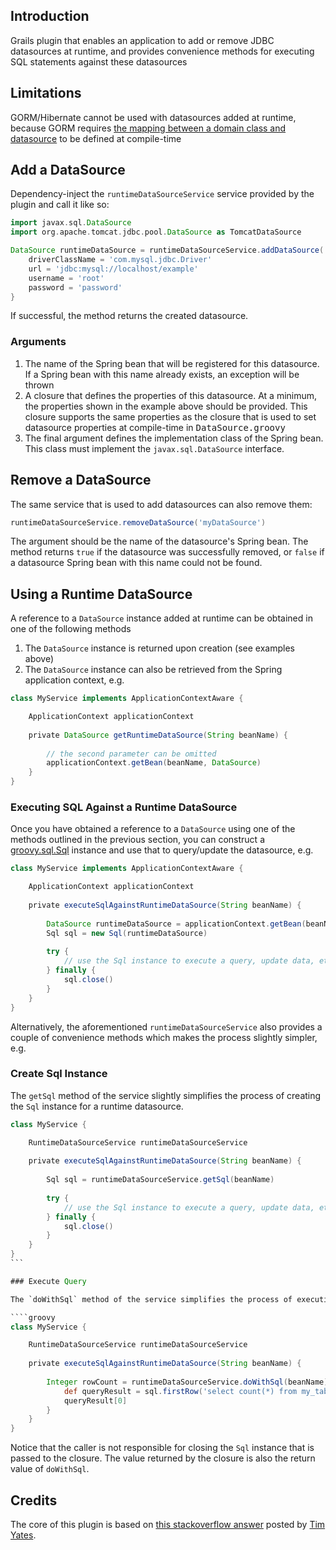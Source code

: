 ## Introduction

Grails plugin that enables an application to add or remove JDBC datasources at runtime, and provides convenience methods
for executing SQL statements against these datasources
 
## Limitations
 
GORM/Hibernate cannot be used with datasources added at runtime, because GORM requires [the mapping between a domain
class and datasource](http://grails.org/doc/latest/guide/conf.html#multipleDatasources) to be defined at compile-time

## Add a DataSource

Dependency-inject the `runtimeDataSourceService` service provided by the plugin and call it like so:

````groovy
import javax.sql.DataSource
import org.apache.tomcat.jdbc.pool.DataSource as TomcatDataSource

DataSource runtimeDataSource = runtimeDataSourceService.addDataSource('myDataSource', TomcatDataSource) {
    driverClassName = 'com.mysql.jdbc.Driver'
    url = 'jdbc:mysql://localhost/example'
    username = 'root'
    password = 'password'
}
````

If successful, the method returns the created datasource. 

### Arguments

1. The name of the Spring bean that will be registered for this datasource. If a Spring bean with this name already
exists, an exception will be thrown
2. A closure that defines the properties of this datasource. At a minimum, the properties shown in the example above
should be provided. This closure supports the same properties as the closure that is used to set datasource properties 
at compile-time in <tt>DataSource.groovy</tt>
3. The final argument defines the implementation class of the Spring bean. This class must implement the 
`javax.sql.DataSource` interface. 

## Remove a DataSource

The same service that is used to add datasources can also remove them:

````groovy 
runtimeDataSourceService.removeDataSource('myDataSource')
````

The argument should be the name of the datasource's Spring bean. The method returns `true` if the datasource was successfully
removed, or `false` if a datasource Spring bean with this name could not be found.

## Using a Runtime DataSource

A reference to a `DataSource` instance added at runtime can be obtained in one of the following methods

1. The `DataSource` instance is returned upon creation (see examples above)
2. The `DataSource` instance can also be retrieved from the Spring application context, e.g.

````groovy
class MyService implements ApplicationContextAware {

    ApplicationContext applicationContext
    
    private DataSource getRuntimeDataSource(String beanName) {
        
        // the second parameter can be omitted
        applicationContext.getBean(beanName, DataSource)
    }
}
````

### Executing SQL Against a Runtime DataSource

Once you have obtained a reference to a `DataSource` using one of the methods outlined in the previous section, you
can construct a [groovy.sql.Sql](http://groovy.codehaus.org/api/groovy/sql/Sql.html) instance and use that to query/update
the datasource, e.g.

````groovy
class MyService implements ApplicationContextAware {

    ApplicationContext applicationContext
    
    private executeSqlAgainstRuntimeDataSource(String beanName) {
        
        DataSource runtimeDataSource = applicationContext.getBean(beanName, DataSource)
        Sql sql = new Sql(runtimeDataSource)
        
        try {
            // use the Sql instance to execute a query, update data, etc.
        } finally {
            sql.close()
        }
    }
}
````

Alternatively, the aforementioned `runtimeDataSourceService` also provides a couple of convenience methods which makes
the process slightly simpler, e.g.

### Create Sql Instance

The `getSql` method of the service slightly simplifies the process of creating the `Sql` instance for a runtime datasource. 

````groovy
class MyService {

    RuntimeDataSourceService runtimeDataSourceService
    
    private executeSqlAgainstRuntimeDataSource(String beanName) {
        
        Sql sql = runtimeDataSourceService.getSql(beanName)
        
        try {
            // use the Sql instance to execute a query, update data, etc.
        } finally {
            sql.close()
        }
    }
}
```

### Execute Query

The `doWithSql` method of the service simplifies the process of executing SQL statements against a datasource, e.g.

````groovy
class MyService {

    RuntimeDataSourceService runtimeDataSourceService
    
    private executeSqlAgainstRuntimeDataSource(String beanName) {
        
        Integer rowCount = runtimeDataSourceService.doWithSql(beanName) { Sql sql ->
            def queryResult = sql.firstRow('select count(*) from my_table')	  
            queryResult[0]
        }
    }
}
````

Notice that the caller is not responsible for closing the `Sql` instance that is passed to the closure. The value returned
by the closure is also the return value of `doWithSql`.

## Credits

The core of this plugin is based on [this stackoverflow answer](http://stackoverflow.com/a/20634968/2648) posted by 
[Tim Yates](https://github.com/timyates).